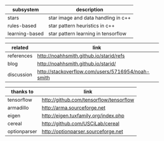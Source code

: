 subsystem | description
-------- | -----------
stars | star image and data handling in c++
rules-based | star pattern heuristics in c++
learning-based |star pattern learning in tensorflow

related | link
----- | ---
references | http://noahhsmith.github.io/starid/refs
blog | http://noahhsmith.github.io/starid/
discussion | http://stackoverflow.com/users/5716954/noah-smith

thanks to | link
----- | ---
tensorflow | http://github.com/tensorflow/tensorflow
armadillo | http://arma.sourceforge.net
eigen | http://eigen.tuxfamily.org/index.php
cereal| http://github.com/USCiLab/cereal
optionparser | http://optionparser.sourceforge.net
